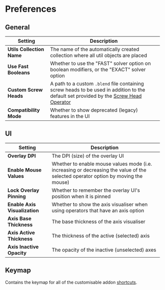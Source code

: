 # Preferences

## General

| Setting | Description |
| --- | --- |
| **Utils Collection Name** | The name of the automatically created collection where all util objects are placed |
| **Use Fast Booleans** | Whether to use the "FAST" solver option on boolean modifiers, or the "EXACT" solver option |
| **Custom Screw Heads** | A path to a custom `.blend` file containing screw heads to be used in addition to the default set provided by the [Screw Head Operator](/standalone/screw-head) |
| **Compatibility Mode** | Whether to show deprecated (legacy) features in the UI |

## UI

| Setting | Description |
| --- | --- |
| **Overlay DPI** | The DPI (size) of the overlay UI |
| **Enable Mouse Values** | Whether to enable mouse values mode (i.e. increasing or decreasing the value of the selected operator option by moving the mouse) |
| **Lock Overlay Pinning** | Whether to remember the overlay UI's position when it is pinned |
| **Enable Axis Visualization** | Whether to show the axis visualiser when using operators that have an axis option |
| **Axis Base Thickness** | The base thickness of the axis visualiser |
| **Axis Active Thickness** | The thickness of the active (selected) axis |
| **Axis Inactive Opacity** | The opacity of the inactive (unselected) axes |

## Keymap

Contains the keymap for all of the customisable addon [shortcuts](/getting-started/shortcuts).
